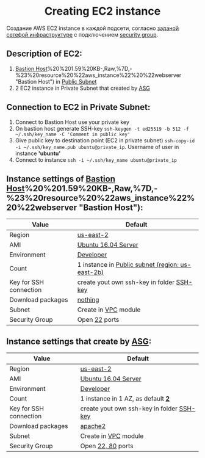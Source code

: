 # <div align="center">Creating EC2 instance</div>

Создание AWS EC2 instance в каждой подсети, согласно [заданой сетефой инфраструктуре](https://github.com/OlesYudin/Terraform/tree/main/Lesson_7-Network_Infrastructure/modules/vpc "сетефой инфраструктуре") с подключением [security group](https://github.com/OlesYudin/Terraform/tree/main/Lesson_7-Network_Infrastructure/modules/Security-group "security group").

## Description of EC2:

1. [Bastion Host](https://github.com/OlesYudin/Terraform/blob/main/Lesson_7-Network_Infrastructure/modules/ec2/main.tf#:~:text=sloc)%20%201.59%20KB-,Raw,%7D,-%23%20resource%20%22aws_instance%22%20%22webserver "Bastion Host") in [Public Subnet](https://github.com/OlesYudin/Terraform/blob/main/Lesson_7-Network_Infrastructure/modules/vpc/variables.tf#:~:text=%22-,172.31.2.0/24,-%22 "Public Subnet")
2. 2 EC2 instance in Private Subnet that created by [ASG](https://github.com/OlesYudin/Terraform/blob/main/Lesson_7-Network_Infrastructure/modules/ec2/asg.tf "ASG")

## Connection to EC2 in Private Subnet:

1. Connect to Bastion Host use your private key
2. On bastion host generate SSH-key `ssh-keygen -t ed25519 -b 512 -f ~/.ssh/key_name -C 'Comment in public key'`
3. Give public key to destination point (EC2 in private subnet) `ssh-copy-id -i ~/.ssh/key_name.pub ubuntu@private_ip`. Username of user in instance **'ubuntu'**
4. Connect to instance `ssh -i ~/.ssh/key_name ubuntu@private_ip`

## Instance settings of [Bastion Host](https://github.com/OlesYudin/Terraform/blob/main/Lesson_7-Network_Infrastructure/modules/ec2/main.tf#:~:text=sloc)%20%201.59%20KB-,Raw,%7D,-%23%20resource%20%22aws_instance%22%20%22webserver "Bastion Host"):

| Value                  | Default                                                                                                                                                                                                                           |
| ---------------------- | --------------------------------------------------------------------------------------------------------------------------------------------------------------------------------------------------------------------------------- |
| Region                 | [us-east-2](https://github.com/OlesYudin/Terraform/blob/main/Lesson_7-Network_Infrastructure/modules/ec2/variables.tf#:~:text=variable%20%22default_region%22%20%7B,%7D "us-east-2")                                              |
| AMI                    | [Ubuntu 16.04 Server](https://github.com/OlesYudin/Terraform/blob/main/Lesson_7-Network_Infrastructure/modules/ec2/data.tf "Ubuntu 16.04 Server")                                                                                 |
| Environment            | [Developer](https://github.com/OlesYudin/Terraform/blob/main/Lesson_7-Network_Infrastructure/modules/ec2/variables.tf#:~:text=variable%20%22env%22%20%7B,%7D "Developer")                                                         |
| Count                  | 1 instance in [Public subnet (region: us-east-2b)](https://github.com/OlesYudin/Terraform/blob/main/Lesson_7-Network_Infrastructure/modules/ec2/main.tf#:~:text=var.public_subnet%5B1%5D.id "Public subnet (region: us-east-2b)") |
| Key for SSH connection | create yout own ssh-key in folder [SSH-key](https://github.com/OlesYudin/Terraform/tree/main/Lesson_7-Network_Infrastructure/modules/ec2/SSH-key "SSH-key")                                                                       |
| Download packages      | [nothing](https://github.com/OlesYudin/Terraform/blob/main/Lesson_7-Network_Infrastructure/modules/ec2/shell/bastion.sh"nothing")                                                                                                 |
| Subnet                 | Create in [VPC](https://github.com/OlesYudin/Terraform/tree/main/Lesson_7-Network_Infrastructure/modules/vpc "VPC") module                                                                                                        |
| Security Group         | Open [22](https://github.com/OlesYudin/Terraform/blob/main/Lesson_7-Network_Infrastructure/modules/ec2/main.tf#:~:text=us%2Deast%2D2b-,vpc_security_group_ids%20%3D%20var.sg_app.*.id,-%23%20attach%20sec%20group "22") ports     |

## Instance settings that create by [ASG](https://registry.terraform.io/providers/hashicorp/aws/latest/docs/resources/autoscaling_group "ASG"):

| Value                  | Default                                                                                                                                                                                                                                               |
| ---------------------- | ----------------------------------------------------------------------------------------------------------------------------------------------------------------------------------------------------------------------------------------------------- |
| Region                 | [us-east-2](https://github.com/OlesYudin/Terraform/blob/main/Lesson_7-Network_Infrastructure/modules/ec2/variables.tf#:~:text=variable%20%22default_region%22%20%7B,%7D "us-east-2")                                                                  |
| AMI                    | [Ubuntu 16.04 Server](https://github.com/OlesYudin/Terraform/blob/main/Lesson_7-Network_Infrastructure/modules/ec2/data.tf "Ubuntu 16.04 Server")                                                                                                     |
| Environment            | [Developer](https://github.com/OlesYudin/Terraform/blob/main/Lesson_7-Network_Infrastructure/modules/ec2/variables.tf#:~:text=variable%20%22env%22%20%7B,%7D "Developer")                                                                             |
| Count                  | 1 instance in 1 AZ, as default [**2**](<https://github.com/OlesYudin/Terraform/blob/main/Lesson_7-Network_Infrastructure/modules/ec2/main.tf#:~:text=count%20%20%20%20%20%20%20%20%20%20%20%20%20%20%20%20%20%20%3D%20length(var.public_subnet)> "2") |
| Key for SSH connection | create yout own ssh-key in folder [SSH-key](https://github.com/OlesYudin/Terraform/tree/main/Lesson_7-Network_Infrastructure/modules/ec2/SSH-key "SSH-key")                                                                                           |
| Download packages      | [apache2](https://httpd.apache.org/ "apache2")                                                                                                                                                                                                        |
| Subnet                 | Create in [VPC](https://github.com/OlesYudin/Terraform/tree/main/Lesson_7-Network_Infrastructure/modules/vpc "VPC") module                                                                                                                            |
| Security Group         | Open [22, 80](https://github.com/OlesYudin/Terraform/blob/main/Lesson_7-Network_Infrastructure/modules/ec2/asg.tf#:~:text=var.sg_app.id%2C%20var.sg_alb.id "22, 80") ports                                                                            |
